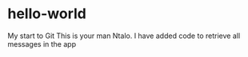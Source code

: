 # hello-world
My start to Git
This is your man Ntalo. 
I have added code to retrieve all messages in the app

